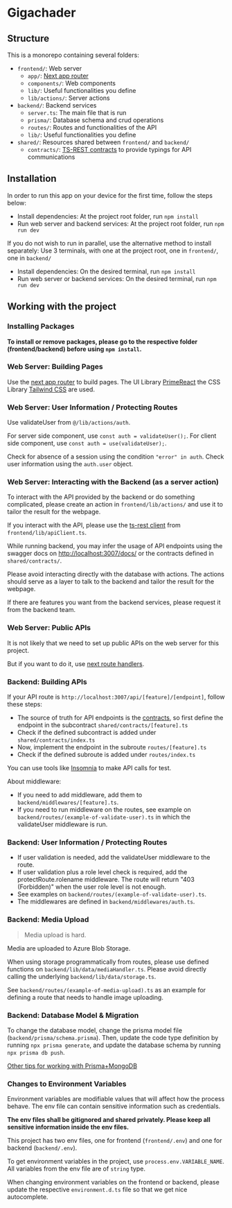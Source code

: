 # Gigachader

## Structure

This is a monorepo containing several folders:
- `frontend/`: Web server
  - `app/`: [Next app router](https://nextjs.org/docs/app/building-your-application/routing)
  - `components/`: Web components
  - `lib/`: Useful functionalities you define
  - `lib/actions/`: Server actions
- `backend/`: Backend services
  - `server.ts`: The main file that is run
  - `prisma/`: Database schema and crud operations
  - `routes/`: Routes and functionalities of the API
  - `lib/`: Useful functionalities you define
- `shared/`: Resources shared between `frontend/` and `backend/`
  - `contracts/`: [TS-REST contracts](https://ts-rest.com/docs/core/) to provide typings for API communications

## Installation

In order to run this app on your device for the first time, follow the steps below:
- Install dependencies: At the project root folder, run `npm install`
- Run web server and backend services: At the project root folder, run `npm run dev`

If you do not wish to run in parallel, use the alternative method to install separately:
Use 3 terminals, with one at the project root, one in `frontend/`, one in `backend/`
- Install dependencies: On the desired terminal, run `npm install`
- Run web server or backend services: On the desired terminal, run `npm run dev`

## Working with the project

### Installing Packages
**To install or remove packages, please go to the respective folder (frontend/backend) before using `npm install`.**

### Web Server: Building Pages
Use the [next app router](https://nextjs.org/docs/app/building-your-application/routing) to build pages. The UI Library [PrimeReact](https://primereact.org/) the CSS Library [Tailwind CSS](https://tailwindcss.com/) are used.

### Web Server: User Information / Protecting Routes
Use validateUser from `@/lib/actions/auth`.

For server side component, use `const auth = validateUser();`. For client side component, use `const auth = use(validateUser);`.

Check for absence of a session using the condition `"error" in auth`. Check user information using the `auth.user` object.

### Web Server: Interacting with the Backend (as a server action)
To interact with the API provided by the backend or do something complicated, please create an action in `frontend/lib/actions/` and use it to tailor the result for the webpage.

If you interact with the API, please use the [ts-rest client](https://ts-rest.com/docs/core/fetch) from `frontend/lib/apiClient.ts`.

While running backend, you may infer the usage of API endpoints using the swagger docs on [http://localhost:3007/docs/](http://localhost:3007/docs/) or the contracts defined in `shared/contracts/`.

Please avoid interacting directly with the database with actions. The actions should serve as a layer to talk to the backend and tailor the result for the webpage.

If there are features you want from the backend services, please request it from the backend team.

### Web Server: Public APIs
It is not likely that we need to set up public APIs on the web server for this project.

But if you want to do it, use [next route handlers](https://nextjs.org/docs/app/building-your-application/routing/route-handlers).

### Backend: Building APIs
If your API route is `http://localhost:3007/api/[feature]/[endpoint]`, follow these steps:
- The source of truth for API endpoints is the [contracts](https://ts-rest.com/docs/core/), so first define the endpoint in the subcontract `shared/contracts/[feature].ts`
- Check if the defined subcontract is added under `shared/contracts/index.ts`
- Now, implement the endpoint in the subroute `routes/[feature].ts`
- Check if the defined subroute is added under `routes/index.ts`

You can use tools like [Insomnia](https://insomnia.rest/) to make API calls for test.

About middleware:
- If you need to add middleware, add them to `backend/middlewares/[feature].ts`.
- If you need to run middleware on the routes, see example on `backend/routes/(example-of-validate-user).ts` in which the validateUser middleware is run.

### Backend: User Information / Protecting Routes
- If user validation is needed, add the validateUser middleware  to the route.
- If user validation plus a role level check is required, add the protectRoute.rolename middleware. The route will return "403 (Forbidden)" when the user role level is not enough.
- See examples on `backend/routes/(example-of-validate-user).ts`.
- The middlewares are defined in `backend/middlewares/auth.ts`.

### Backend: Media Upload
> Media upload is hard.

Media are uploaded to Azure Blob Storage.

When using storage programmatically from routes, please use defined functions on `backend/lib/data/mediaHandler.ts`. Please avoid directly calling the underlying `backend/lib/data/storage.ts`.

See `backend/routes/(example-of-media-upload).ts` as an example for defining a route that needs to handle image uploading.

### Backend: Database Model & Migration
To change the database model, change the prisma model file (`backend/prisma/schema.prisma`). Then, update the code type definition by running `npx prisma generate`, and update the database schema by running `npx prisma db push`.

[Other tips for working with Prisma+MongoDB](https://www.prisma.io/docs/orm/overview/databases/mongodb/)

### Changes to Environment Variables
Environment variables are modifiable values that will affect how the process behave. The env file can contain sensitive information such as credentials.

**The env files shall be gitignored and shared privately. Please keep all sensitive information inside the env files.**

This project has two env files, one for frontend (`frontend/.env`) and one for backend (`backend/.env`).

To get environment variables in the project, use `process.env.VARIABLE_NAME`. All variables from the env file are of `string` type.

When changing environment variables on the frontend or backend, please update the respective `environment.d.ts` file so that we get nice autocomplete.